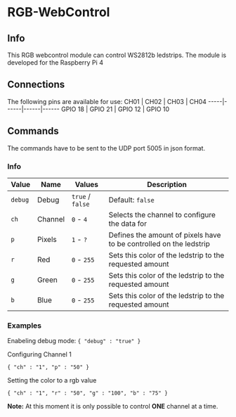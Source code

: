 # RGB-WebControl
## Info
This RGB webcontrol module can control WS2812b ledstrips.
The module is developed for the Raspberry Pi 4

## Connections
The following pins are available for use:
CH01 | CH02 | CH03 | CH04
-----|------|------|------
GPIO 18 | GPIO 21 | GPIO 12 | GPIO 10

## Commands
The commands have to be sent to the UDP port 5005 in json format.
### Info
| Value | Name | Values | Description |
|-------|------|--------|-------------|
|`debug`| Debug | `true` / `false` | Default: `false`|
|`ch`| Channel | `0` - `4`| Selects the channel to configure the data for |
|`p`| Pixels | `1` - `?`| Defines the amount of pixels have to be controlled on the ledstrip |
|`r`| Red | `0` - `255`| Sets this color of the ledstrip to the requested amount |
|`g`| Green | `0` - `255`| Sets this color of the ledstrip to the requested amount |
|`b`| Blue | `0` - `255`| Sets this color of the ledstrip to the requested amount |

### Examples
Enabeling debug mode:
`{ "debug" : "true" }`

Configuring Channel 1

`{ "ch" : "1", "p" : "50" }`

Setting the color to a rgb value

`{ "ch" : "1", "r" : "50", "g" : "100", "b" : "75" }`

**Note:** At this moment it is only possible to control **ONE** channel at a time.